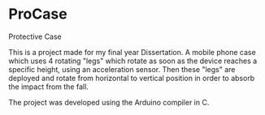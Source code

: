 # ProCase
Protective Case

This is a project made for my final year Dissertation. A mobile phone case which uses 4 rotating "legs" which rotate as soon as the device reaches a specific height, using an acceleration sensor. Then these "legs" are deployed and rotate from horizontal to vertical position in order to absorb the impact from the fall.

The project was developed using the Arduino compiler in C.





